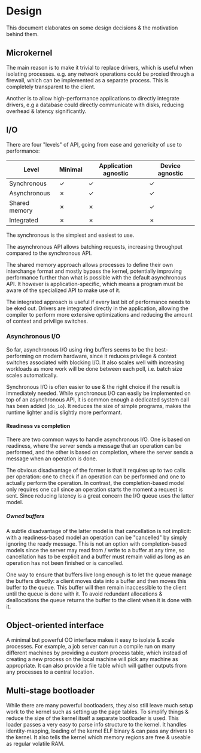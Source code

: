 # Design

This document elaborates on some design decisions & the motivation behind them.


## Microkernel

The main reason is to make it trivial to replace drivers, which is useful when isolating
processes. e.g. any network operations could be proxied through a firewall, which can be
implemented as a separate process. This is completely transparent to the client.

Another is to allow high-performance applications to directly integrate drivers, e.g a
database could directly communicate with disks, reducing overhead & latency significantly.


## I/O

There are four "levels" of API, going from ease and genericity of use to performance:

| Level         | Minimal | Application agnostic | Device agnostic |
|---------------|---------|----------------------|-----------------|
| Synchronous   | &check; | &check;              | &check;         |
| Asynchronous  | &cross; | &check;              | &check;         |
| Shared memory | &cross; | &cross;              | &check;         |
| Integrated    | &cross; | &cross;              | &cross;         |

The synchronous is the simplest and easiest to use.

The asynchronous API allows batching requests, increasing throughput compared
to the synchronous API.

The shared memory approach allows processes to define their own interchange
format and mostly bypass the kernel, potentially improving performance further
than what is possible with the default asynchronous API. It however is
application-specific, which means a program must be aware of the specialized
API to make use of it.

The integrated approach is useful if every last bit of performance needs to be
eked out. Drivers are integrated directly in the application, allowing the
compiler to perform more extensive optimizations and reducing the amount of
context and privilige switches.


### Asynchronous I/O

So far, asynchronous I/O using ring buffers seems to be the best-performing on modern
hardware, since it reduces privilege & context switches associated with blocking I/O.
It also scales well with increasing workloads as more work will be done between each
poll, i.e. batch size scales automatically.

Synchronous I/O is often easier to use & the right choice if the result is
immediately needed. While synchronous I/O can easily be implemented on top
of an asynchronous API, it is common enough a dedicated system call has been
added (`do_io`). It reduces the size of simple programs, makes the runtime
lighter and is slightly more performant.


#### Readiness vs completion

There are two common ways to handle asynchronous I/O. One is based on readiness, where
the server sends a message that an operation can be performed, and the other is based
on completion, where the server sends a message when an operation is done.

The obvious disadvantage of the former is that it requires up to two calls per operation:
one to check if an operation can be performed and one to actually perform the operation.
In contrast, the completion-based model only requires one call since an operation starts
the moment a request is sent. Since reducing latency is a great concern the I/O queue uses
the latter model.


##### Owned buffers

A subtle disadvantage of the latter model is that cancellation is not implicit: with
a readiness-based model an operation can be "cancelled" by simply ignoring the ready
message. This is not an option with completion-based models since the server may read
from / write to a buffer at any time, so cancellation has to be explicit and a buffer
must remain valid as long as an operation has not been finished or is cancelled.

One way to ensure that buffers live long enough is to let the queue manage the buffers
directly: a client moves data into a buffer and then moves this buffer to the queue. This
buffer will then remain inaccessible to the client until the queue is done with it. To
avoid redundant allocations & deallocations the queue returns the buffer to the client
when it is done with it.


## Object-oriented interface

A minimal but powerful OO interface makes it easy to isolate & scale processes.
For example, a job server can run a compile run on many different machines by
providing a custom process table, which instead of creating a new process on the
local machine will pick any machine as appropriate. It can also provide a file
table which will gather outputs from any processes to a central location.


## Multi-stage bootloader

While there are many powerful bootloaders, they also still leave much setup work
to the kernel such as setting up the page tables. To simplify things & reduce the
size of the kernel itself a separate bootloader is used. This loader passes a very
easy to parse info structure to the kernel. It handles identity-mapping, loading of
the kernel ELF binary & can pass any drivers to the kernel. It also tells the kernel
which memory regions are free & useable as regular volatile RAM.
